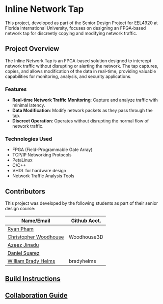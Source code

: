 # Inline Network Tap 

This project, developed as part of the Senior Design Project for EEL4920 at Florida International University, focuses on designing an FPGA-based network tap for discreetly copying and modifying network traffic.

## Project Overview

The Inline Network Tap is an FPGA-based solution designed to intercept network traffic without disrupting or alerting the network. The tap captures, copies, and allows modification of the data in real-time, providing valuable capabilities for monitoring, analysis, and security applications.

### Features

* **Real-time Network Traffic Monitoring**: Capture and analyze traffic with minimal latency.
* **Data Modification**: Modify network packets as they pass through the tap.
* **Discreet Operation**: Operates without disrupting the normal flow of network traffic.

### Technologies Used

* FPGA (Field-Programmable Gate Array)
* TCP/IP Networking Protocols
* PetaLinux
* C/C++
* VHDL for hardware design
* Network Traffic Analysis Tools

## Contributors

This project was developed by the following students as part of their senior design course:

| Name/Email                                       | Github Acct. |
|--------------------------------------------------|--------------|
| [Ryan Pham](mailto:rpham006@fiu.edu)             |              |
| [Christopher Woodhouse](mailto:cwood056@fiu.edu) | Woodhouse3D  |
| [Azeez Jinadu](mailto:ajina004@fiu.edu)          |              |
| [Daniel Suarez](mailto:dzaya006@fiu.edu)         |              |
| [William Brady Helms](mailto:whelm002@fiu.edu)   | bradyhelms   |

## [Build Instructions](doc/build_instructions.md)

## [Collaboration Guide](doc/collaboration.md)
